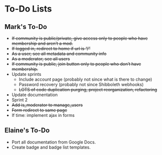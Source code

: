 # To-Do Lists

## Mark's To-Do

* <del>If community is public/private, give access only to people who have membership and aren’t a mod.</del>
* <del>If logged in, redirect to home if url is “/”</del>
* <del>As a user, see all metadata and community info</del>
* <del>As a moderator, see all users</del>
* <del>If community is public, join button only to people who don’t have membership.</del>
* Update sprints
    * Include account page (probably not since what is there to change)
    * Password recovery (probably not since Shibboleth webhooks)
    * <del>LOTS of code duplication purging, project reorganization, refactoring</del>
* Update documentation
* Sprint 2
* <del>Add is_moderator to manage_users</del>
* <del>Form redirect to same page</del>
* If time: implement ajax in forms


## Elaine's To-Do

* Port all documentation from Google Docs.
* Create badge and badge list templates.